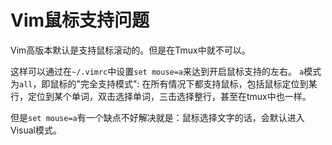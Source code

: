 # Vim鼠标支持问题

Vim高版本默认是支持鼠标滚动的。但是在Tmux中就不可以。

这样可以通过在`~/.vimrc`中设置`set mouse=a`来达到开启鼠标支持的左右。
`a`模式为`all`，即鼠标的"完全支持模式": 在所有情况下都支持鼠标，包括鼠标定位到某行，定位到某个单词，双击选择单词，三击选择整行，甚至在tmux中也一样。

但是`set mouse=a`有一个缺点不好解决就是：鼠标选择文字的话，会默认进入Visual模式。
